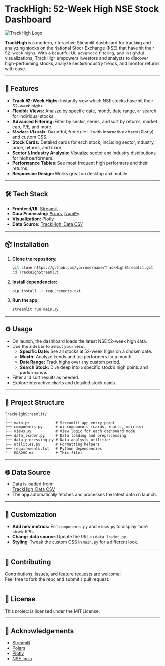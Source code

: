 # TrackHigh: 52-Week High NSE Stock Dashboard

![TrackHigh Logo](https://img.icons8.com/ios-filled/100/ffffff/line-chart.png)

**TrackHigh** is a modern, interactive Streamlit dashboard for tracking and analyzing stocks on the National Stock Exchange (NSE) that have hit their 52-week highs. With a beautiful UI, advanced filtering, and insightful visualizations, TrackHigh empowers investors and analysts to discover high-performing stocks, analyze sector/industry trends, and monitor returns with ease.

---

## 🚀 Features

- **Track 52-Week Highs:** Instantly view which NSE stocks have hit their 52-week highs.
- **Flexible Views:** Analyze by specific date, month, date range, or search for individual stocks.
- **Advanced Filtering:** Filter by sector, series, and sort by returns, market cap, P/E, and more.
- **Modern Visuals:** Beautiful, futuristic UI with interactive charts (Plotly) and custom CSS.
- **Stock Cards:** Detailed cards for each stock, including sector, industry, price, returns, and more.
- **Sector & Industry Analysis:** Visualize sector and industry distributions for high performers.
- **Performance Tables:** See most frequent high performers and their returns.
- **Responsive Design:** Works great on desktop and mobile.

---

## 🛠️ Tech Stack

- **Frontend/UI:** [Streamlit](https://streamlit.io/)
- **Data Processing:** [Polars](https://www.pola.rs/), [NumPy](https://numpy.org/)
- **Visualization:** [Plotly](https://plotly.com/python/)
- **Data Source:** [TrackHigh_Data CSV](https://github.com/KrishMehta2004/TrackHigh_Data)

---

## 📦 Installation

1. **Clone the repository:**
   ```bash
   git clone https://github.com/yourusername/TrackHighStreamlit.git
   cd TrackHighStreamlit
   ```

2. **Install dependencies:**
   ```bash
   pip install -r requirements.txt
   ```

3. **Run the app:**
   ```bash
   streamlit run main.py
   ```

---

## ⚙️ Usage

- On launch, the dashboard loads the latest NSE 52-week high data.
- Use the sidebar to select your view:
  - **Specific Date:** See all stocks at 52-week highs on a chosen date.
  - **Month:** Analyze trends and top performers for a month.
  - **Date Range:** Track highs over any custom period.
  - **Search Stock:** Dive deep into a specific stock’s high points and performance.
- Filter and sort results as needed.
- Explore interactive charts and detailed stock cards.

---

## 🧩 Project Structure

```
TrackHighStreamlit/
│
├── main.py            # Streamlit app entry point
├── components.py      # UI components (cards, charts, metrics)
├── views.py           # View logic for each dashboard mode
├── data_loader.py     # Data loading and preprocessing
├── data_processing.py # Data analysis utilities
├── utilities.py       # Formatting helpers
├── requirements.txt   # Python dependencies
└── README.md          # This file!
```

---

## 🌐 Data Source

- Data is loaded from:  
  [TrackHigh_Data CSV](https://github.com/KrishMehta2004/TrackHigh_Data/refs/heads/main/Data.csv)
- The app automatically fetches and processes the latest data on launch.

---

## 📝 Customization

- **Add new metrics:** Edit `components.py` and `views.py` to display more stock KPIs.
- **Change data source:** Update the URL in `data_loader.py`.
- **Styling:** Tweak the custom CSS in `main.py` for a different look.

---

## 🤝 Contributing

Contributions, issues, and feature requests are welcome!  
Feel free to fork the repo and submit a pull request.

---

## 📄 License

This project is licensed under the [MIT License](LICENSE).

---

## 🙏 Acknowledgements

- [Streamlit](https://streamlit.io/)
- [Polars](https://www.pola.rs/)
- [Plotly](https://plotly.com/python/)
- [NSE India](https://www.nseindia.com/)
